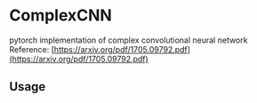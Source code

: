 # ComplexCNN
pytorch implementation of complex convolutional neural network
Reference: [https://arxiv.org/pdf/1705.09792.pdf](https://arxiv.org/pdf/1705.09792.pdf)

## Usage
